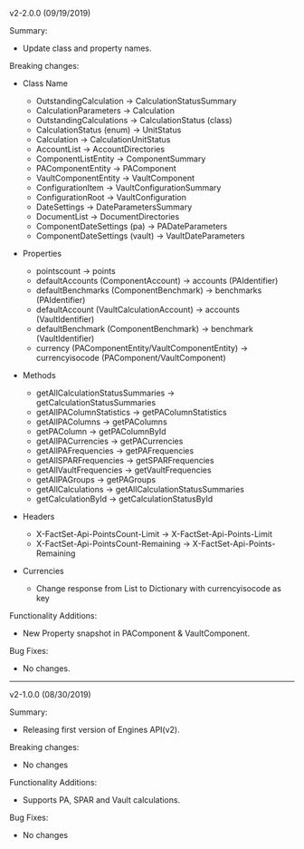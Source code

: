 v2-2.0.0 (09/19/2019)

Summary:
* Update class and property names.

Breaking changes:
* Class Name
  * OutstandingCalculation -> CalculationStatusSummary
  * CalculationParameters -> Calculation
  * OutstandingCalculations -> CalculationStatus (class)
  * CalculationStatus (enum) -> UnitStatus
  * Calculation -> CalculationUnitStatus
  * AccountList -> AccountDirectories
  * ComponentListEntity -> ComponentSummary
  * PAComponentEntity -> PAComponent
  * VaultComponentEntity -> VaultComponent
  * ConfigurationItem -> VaultConfigurationSummary
  * ConfigurationRoot -> VaultConfiguration
  * DateSettings -> DateParametersSummary
  * DocumentList -> DocumentDirectories
  * ComponentDateSettings (pa) -> PADateParameters
  * ComponentDateSettings (vault) -> VaultDateParameters

* Properties
  * pointscount -> points
  * defaultAccounts (ComponentAccount) -> accounts (PAIdentifier)
  * defaultBenchmarks (ComponentBenchmark) -> benchmarks (PAIdentifier)
  * defaultAccount (VaultCalculationAccount) -> accounts (VaultIdentifier)
  * defaultBenchmark (ComponentBenchmark) -> benchmark (VaultIdentifier)
  * currency (PAComponentEntity/VaultComponentEntity) -> currencyisocode (PAComponent/VaultComponent)

* Methods
  * getAllCalculationStatusSummaries -> getCalculationStatusSummaries
  * getAllPAColumnStatistics -> getPAColumnStatistics
  * getAllPAColumns -> getPAColumns
  * getPAColumn -> getPAColumnById
  * getAllPACurrencies -> getPACurrencies
  * getAllPAFrequencies -> getPAFrequencies
  * getAllSPARFrequencies -> getSPARFrequencies
  * getAllVaultFrequencies -> getVaultFrequencies
  * getAllPAGroups -> getPAGroups
  * getAllCalculations -> getAllCalculationStatusSummaries
  * getCalculationById -> getCalculationStatusById

* Headers
  * X-FactSet-Api-PointsCount-Limit -> X-FactSet-Api-Points-Limit
  * X-FactSet-Api-PointsCount-Remaining -> X-FactSet-Api-Points-Remaining

* Currencies
  * Change response from List to Dictionary with currencyisocode as key

Functionality Additions:
* New Property snapshot in PAComponent & VaultComponent.

Bug Fixes:
* No changes.

-----------------------
 v2-1.0.0 (08/30/2019)

Summary:
* Releasing first version of Engines API(v2).

Breaking changes:
* No changes

Functionality Additions:
* Supports PA, SPAR and Vault calculations.

Bug Fixes:
* No changes
